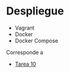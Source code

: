 # Despliegue

+ Vagrant
+ Docker
+ Docker Compose 

Corresponde a

- [Tarea 10](https://github.com/mmaguero/MII-SSBW16-17/blob/master/Tarea_10.html)
